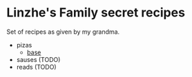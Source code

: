 # Linzhe's Family secret recipes

Set of recipes as given by my grandma.

- pizas
    - [base](./pizzas/base.md)
- sauses (TODO)
- reads (TODO)